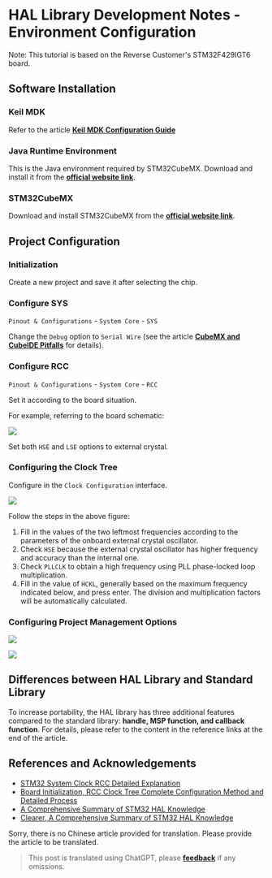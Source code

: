 # HAL Library Development Notes - Environment Configuration

Note: This tutorial is based on the Reverse Customer's STM32F429IGT6 board.

## Software Installation

### Keil MDK

Refer to the article [**Keil MDK Configuration Guide**](https://wiki-power.com/KeilMDK%E9%85%8D%E7%BD%AE%E6%8C%87%E5%8D%97)

### Java Runtime Environment

This is the Java environment required by STM32CubeMX. Download and install it from the [**official website link**](https://www.java.com/en/download/).

### STM32CubeMX

Download and install STM32CubeMX from the [**official website link**](https://my.st.com/content/my_st_com/zh/products/development-tools/software-development-tools/stm32-software-development-tools/stm32-configurators-and-code-generators/stm32cubemx.license=1611899126599.product=STM32CubeMX.version=6.1.1.html).

## Project Configuration

### Initialization

Create a new project and save it after selecting the chip.

### Configure SYS

`Pinout & Configurations` - `System Core` - `SYS`

Change the `Debug` option to `Serial Wire` (see the article [**CubeMX and CubeIDE Pitfalls**](https://wiki-power.com/CubeMX与CubeIDE避坑) for details).

### Configure RCC

`Pinout & Configurations` - `System Core` - `RCC`

Set it according to the board situation.

For example, referring to the board schematic:

![](https://wiki-media-1253965369.cos.ap-guangzhou.myqcloud.com/img/20210205205030.png)

Set both `HSE` and `LSE` options to external crystal.

### Configuring the Clock Tree

Configure in the `Clock Configuration` interface.

![](https://wiki-media-1253965369.cos.ap-guangzhou.myqcloud.com/img/20210205205550.png)

Follow the steps in the above figure:

1. Fill in the values of the two leftmost frequencies according to the parameters of the onboard external crystal oscillator.
2. Check `HSE` because the external crystal oscillator has higher frequency and accuracy than the internal one.
3. Check `PLLCLK` to obtain a high frequency using PLL phase-locked loop multiplication.
4. Fill in the value of `HCKL`, generally based on the maximum frequency indicated below, and press enter. The division and multiplication factors will be automatically calculated.

### Configuring Project Management Options

![](https://wiki-media-1253965369.cos.ap-guangzhou.myqcloud.com/img/20210130095224.png)

![](https://wiki-media-1253965369.cos.ap-guangzhou.myqcloud.com/img/20210130095239.png)

## Differences between HAL Library and Standard Library

To increase portability, the HAL library has three additional features compared to the standard library: **handle, MSP function, and callback function**. For details, please refer to the content in the reference links at the end of the article.

## References and Acknowledgements

- [STM32 System Clock RCC Detailed Explanation](https://blog.csdn.net/as480133937/article/details/98845509)
- [Board Initialization, RCC Clock Tree Complete Configuration Method and Detailed Process](https://www.notion.so/2-RCC-770c0c454f954408a3956257aa0fb523)
- [A Comprehensive Summary of STM32 HAL Knowledge](https://mp.weixin.qq.com/s/ffcjKtl7JdRibLRNGquGXA)
- [Clearer, A Comprehensive Summary of STM32 HAL Knowledge](https://mp.weixin.qq.com/s/qkj0fQS5NrCXmbppKEhaAg)

Sorry, there is no Chinese article provided for translation. Please provide the article to be translated.

> This post is translated using ChatGPT, please [**feedback**](https://github.com/linyuxuanlin/Wiki_MkDocs/issues/new) if any omissions.